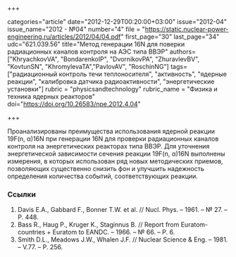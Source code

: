 +++

categories="article"
date="2012-12-29T00:20:00+03:00"
issue="2012-04"
issue_name="2012 - №04"
number="4"
file = "https://static.nuclear-power-engineering.ru/articles/2012/04/04.pdf"
first_page="30"
last_page="34"
udc="621.039.56"
title="Метод генерации 16N для поверки радиационных каналов контроля на АЭС типа ВВЭР"
authors=["KhryachkovVA", "BondarenkoIP", "DvornikovPA", "ZhuravlevBV", "KovtunSN", "KhromylevaTA","PavlovAV", "RoschinNG"]
tags=["радиационный контроль течи теплоносителя", "активность", "ядерные реакции", "калибровка датчика радиоактивности", "энергетические установки"]
rubric = "physicsandtechnology"
rubric_name = "Физика и техника ядерных реакторов"
doi="https://doi.org/10.26583/npe.2012.4.04"

+++

Проанализированы преимущества использования ядерной реакции 19F(n, α)16N при генерации 16N для проверки радиационных каналов контроля на энергетических реакторах типа ВВЭР. Для уточнения энергетической зависимости сечения реакции 19F(n, α)16N выполнены измерения, в которых использован ряд новых методических приемов, позволяющих существенно снизить фон и улучшить надежность определения количества событий, соответствующих реакции.

### Ссылки

1. Davis E.A., Gabbard F., Bonner T.W. et al. // Nucl. Phys. – 1961. – № 27. – P. 448.
2. Bass R., Haug P., Kruger K., Staginnus B. // Report from Euratom-countries + Euratom to EANDC. – 1966. – № 66. – P. 6.
3. Smith D.L., Meadows J.W., Whalen J.F. // Nuclear Science & Eng. – 1981. – V.77. – P. 256.
